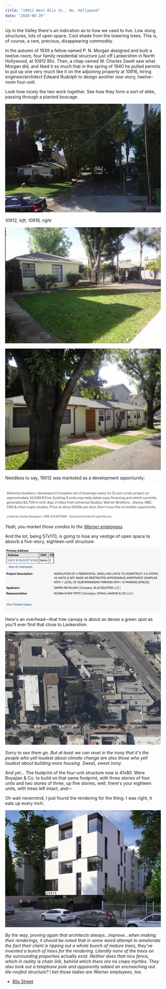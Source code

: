 ```yaml
---
title: "10912 West Blix St., No. Hollywood"
date: "2020-08-29"
---
```


Up in the Valley there's an indication as to how we used to live. Low slung structures, lots of open space. Cool shade from the towering trees. This is, of course, a rare, precious, disappearing commodity.

In the autumn of 1939 a fellow named P. N. Morgan designed and built a twelve-room, four family residential structure just off Lankershim in North Hollywood, at 10912 Blix. Then, a chap named W. Charles Swett saw what Morgan did, and liked it so much that in the spring of 1940 he pulled permits to put up one very much like it on the adjoining property at 10916, hiring engineer/architect Edward Rudolph to design another one-story, twelve-room four-unit.

Look how nicely the two work together. See how they form a sort of allée, passing through a planted boscage.

![](images/Screen-Shot-2020-08-28-at-1.15.49-PM-1024x717.jpg)

_10912, left; 10916, right_

![](images/Screen-Shot-2020-08-28-at-1.38.56-PM-1024x764.jpg)

![](images/Screen-Shot-2020-08-28-at-1.39.28-PM-1024x798.jpg)

Needless to say, 19012 was marketed as a development opportunity:

[![](images/Screen-Shot-2020-08-28-at-1.42.41-PM-1024x223.jpg)](https://www.latimes.com/entertainment-arts/business/story/2020-08-10/warner-bros-layoffs-att-hbo-max-sarnoff)

_Yeah, you market those condos to the [Warner employees](https://www.latimes.com/entertainment-arts/business/story/2020-08-10/warner-bros-layoffs-att-hbo-max-sarnoff)._

And the lot, being 57x170, is going to lose any vestige of open space to absorb a five-story, eighteen-unit structure:

![](images/35ce4-screen-shot-2020-08-28-at-1.43.35-pm.jpg)

Here's an overhead—that tree canopy is about as dense a green spot as you'll ever find that close to Lankershim.

![](images/Screen-Shot-2020-08-28-at-1.24.37-PM-1024x746.jpg)

_Sorry to see them go. But at least we can revel in the irony that it's the people who yell loudest about climate change are also those who yell loudest about building more housing. Sweet, sweet irony._

And yet... The footprint of the four-unit structure now is 41x80. Were Boyajian & Co. to build on that same footprint, with three stories of four units and two stores of three, up five stories, well, there's your eighteen units, with trees left intact, and—

Oh wait nevermind, I just found the rendering for the thing. I was right, it eats up every inch:

![](images/Screen-Shot-2020-08-28-at-5.56.54-PM-1024x771.jpg)

_By the way, proving again that architects always...improve...when making their renderings, it should be noted that in some weird attempt to ameliorate the fact their client is ripping out a whole bunch of mature trees, they've invented a bunch of trees for the rendering. Literally none of the trees on the surrounding properties_ actually _exist. Neither does that nice fence, which in reality is chain link, behind which there are no crepe myrtles. They also took out a telephone pole and apparently added an encroaching red tile-roofed structure? I bet those ladies are Warner employees, too._

- [Blix Street](https://www.google.com/maps/search/?api=1&query=34.15656,-118.36854)
